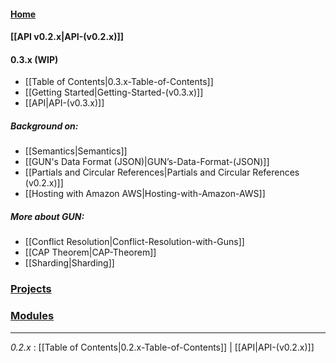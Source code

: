 #### [Home](https://github.com/amark/gun/wiki)
#### [[API v0.2.x|API-(v0.2.x)]]

#### 0.3.x (WIP)
 - [[Table of Contents|0.3.x-Table-of-Contents]]
 - [[Getting Started|Getting-Started-(v0.3.x)]]
 - [[API|API-(v0.3.x)]]

##### Background on:
  - [[Semantics|Semantics]]
  - [[GUN's Data Format (JSON)|GUN’s-Data-Format-(JSON)]]
  - [[Partials and Circular References|Partials and Circular References (v0.2.x)]]
  - [[Hosting with Amazon AWS|Hosting-with-Amazon-AWS]]

##### More about GUN: 
  - [[Conflict Resolution|Conflict-Resolution-with-Guns]]
  - [[CAP Theorem|CAP-Theorem]]
  - [[Sharding|Sharding]]

### [Projects](Projects)
### [Modules](Modules)

---

*0.2.x* : [[Table of Contents|0.2.x-Table-of-Contents]] | [[API|API-(v0.2.x)]]

